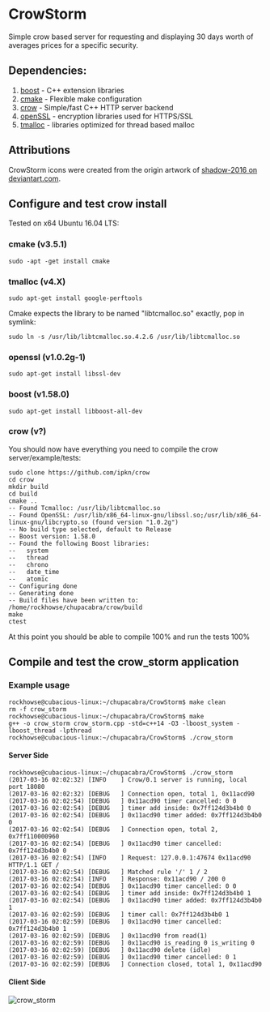 # CrowStorm
Simple crow based server for requesting and displaying 30 days worth of averages prices for a specific security.

## Dependencies:

1. [boost](http://www.boost.org/)   	- C++ extension libraries
2. [cmake](https://cmake.org/)		- Flexible make configuration 
3. [crow](https://github.com/ipkn/crow)	- Simple/fast C++ HTTP server backend 
4. [openSSL](https://www.openssl.org/)	- encryption libraries used for HTTPS/SSL
5. [tmalloc](http://goog-perftools.sourceforge.net/doc/tcmalloc.html) - libraries optimized for thread based malloc

## Attributions

CrowStorm icons were created from the origin artwork of [shadow-2016 on deviantart.com](shadow-2016.deviantart.com/art/Crow-631521440).

## Configure and test crow install

Tested on x64 Ubuntu 16.04 LTS:

### cmake (v3.5.1)
~~~~
sudo -apt -get install cmake
~~~~

### tmalloc (v4.X)
~~~~
sudo apt-get install google-perftools
~~~~

Cmake expects the library to be named "libtcmalloc.so" exactly, pop in symlink:  
~~~~
sudo ln -s /usr/lib/libtcmalloc.so.4.2.6 /usr/lib/libtcmalloc.so
~~~~

### openssl (v1.0.2g-1)
~~~~
sudo apt-get install libssl-dev
~~~~

### boost (v1.58.0)
~~~~
sudo apt-get install libboost-all-dev
~~~~

### crow (v?)
You should now have everything you need to compile the crow server/example/tests:

~~~~
sudo clone https://github.com/ipkn/crow
cd crow
mkdir build
cd build
cmake .. 
-- Found Tcmalloc: /usr/lib/libtcmalloc.so
-- Found OpenSSL: /usr/lib/x86_64-linux-gnu/libssl.so;/usr/lib/x86_64-linux-gnu/libcrypto.so (found version "1.0.2g") 
-- No build type selected, default to Release
-- Boost version: 1.58.0
-- Found the following Boost libraries:
--   system
--   thread
--   chrono
--   date_time
--   atomic
-- Configuring done
-- Generating done
-- Build files have been written to: /home/rockhowse/chupacabra/crow/build
make
ctest
~~~~

At this point you should be able to compile 100% and run the tests 100%

## Compile and test the crow_storm application

### Example usage

~~~~
rockhowse@cubacious-linux:~/chupacabra/CrowStorm$ make clean
rm -f crow_storm
rockhowse@cubacious-linux:~/chupacabra/CrowStorm$ make
g++ -o crow_storm crow_storm.cpp -std=c++14 -O3 -lboost_system -lboost_thread -lpthread
rockhowse@cubacious-linux:~/chupacabra/CrowStorm$ ./crow_storm
~~~~

#### Server Side
~~~~
rockhowse@cubacious-linux:~/chupacabra/CrowStorm$ ./crow_storm
(2017-03-16 02:02:32) [INFO    ] Crow/0.1 server is running, local port 18080
(2017-03-16 02:02:32) [DEBUG   ] Connection open, total 1, 0x11acd90
(2017-03-16 02:02:54) [DEBUG   ] 0x11acd90 timer cancelled: 0 0
(2017-03-16 02:02:54) [DEBUG   ] timer add inside: 0x7ff124d3b4b0 0
(2017-03-16 02:02:54) [DEBUG   ] 0x11acd90 timer added: 0x7ff124d3b4b0 0
(2017-03-16 02:02:54) [DEBUG   ] Connection open, total 2, 0x7ff110000960
(2017-03-16 02:02:54) [DEBUG   ] 0x11acd90 timer cancelled: 0x7ff124d3b4b0 0
(2017-03-16 02:02:54) [INFO    ] Request: 127.0.0.1:47674 0x11acd90 HTTP/1.1 GET /
(2017-03-16 02:02:54) [DEBUG   ] Matched rule '/' 1 / 2
(2017-03-16 02:02:54) [INFO    ] Response: 0x11acd90 / 200 0
(2017-03-16 02:02:54) [DEBUG   ] 0x11acd90 timer cancelled: 0 0
(2017-03-16 02:02:54) [DEBUG   ] timer add inside: 0x7ff124d3b4b0 1
(2017-03-16 02:02:54) [DEBUG   ] 0x11acd90 timer added: 0x7ff124d3b4b0 1
(2017-03-16 02:02:59) [DEBUG   ] timer call: 0x7ff124d3b4b0 1
(2017-03-16 02:02:59) [DEBUG   ] 0x11acd90 timer cancelled: 0x7ff124d3b4b0 1
(2017-03-16 02:02:59) [DEBUG   ] 0x11acd90 from read(1)
(2017-03-16 02:02:59) [DEBUG   ] 0x11acd90 is_reading 0 is_writing 0
(2017-03-16 02:02:59) [DEBUG   ] 0x11acd90 delete (idle)
(2017-03-16 02:02:59) [DEBUG   ] 0x11acd90 timer cancelled: 0 1
(2017-03-16 02:02:59) [DEBUG   ] Connection closed, total 1, 0x11acd90
~~~~

#### Client Side
![crow_storm](http://rockhowse.com/projects/CrowStorm/2017-03-15~crow_storm~v0.0.1.png)


